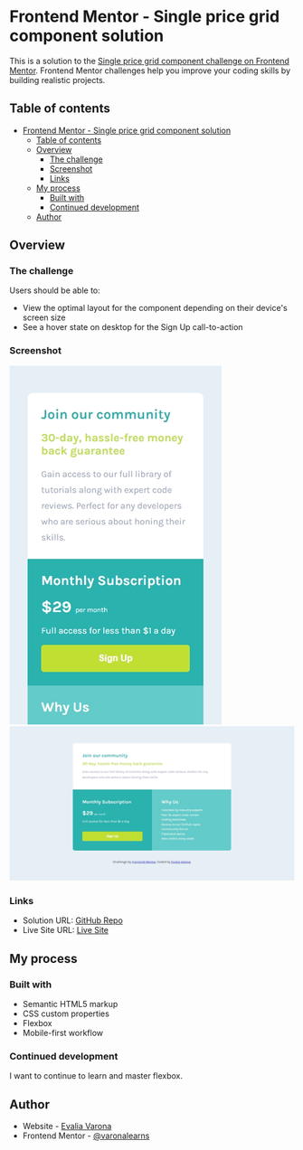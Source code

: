 # Frontend Mentor - Single price grid component solution

This is a solution to the [Single price grid component challenge on Frontend Mentor](https://www.frontendmentor.io/challenges/single-price-grid-component-5ce41129d0ff452fec5abbbc). Frontend Mentor challenges help you improve your coding skills by building realistic projects. 

## Table of contents

- [Frontend Mentor - Single price grid component solution](#frontend-mentor---single-price-grid-component-solution)
  - [Table of contents](#table-of-contents)
  - [Overview](#overview)
    - [The challenge](#the-challenge)
    - [Screenshot](#screenshot)
    - [Links](#links)
  - [My process](#my-process)
    - [Built with](#built-with)
    - [Continued development](#continued-development)
  - [Author](#author)

## Overview

### The challenge

Users should be able to:

- View the optimal layout for the component depending on their device's screen size
- See a hover state on desktop for the Sign Up call-to-action

### Screenshot

![Mobile Screenshot](images/ss-mobile.png)
![Desktop Screenshot](images/ss-desktop.png)

### Links

- Solution URL: [GitHub Repo]()
- Live Site URL: [Live Site]()

## My process

### Built with

- Semantic HTML5 markup
- CSS custom properties
- Flexbox
- Mobile-first workflow

### Continued development

I want to continue to learn and master flexbox.

## Author

- Website - [Evalia Varona](https://www.evaliavarona.com)
- Frontend Mentor - [@varonalearns](https://www.frontendmentor.io/profile/varonalearns)
